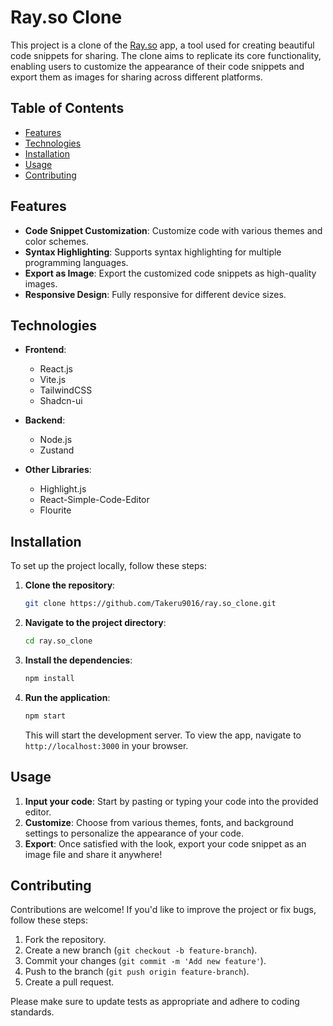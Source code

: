 # Ray.so Clone

This project is a clone of the [Ray.so](https://ray.so) app, a tool used for creating beautiful code snippets for sharing. The clone aims to replicate its core functionality, enabling users to customize the appearance of their code snippets and export them as images for sharing across different platforms.

## Table of Contents

- [Features](#features)
- [Technologies](#technologies)
- [Installation](#installation)
- [Usage](#usage)
- [Contributing](#contributing)

## Features

- **Code Snippet Customization**: Customize code with various themes and color schemes.
- **Syntax Highlighting**: Supports syntax highlighting for multiple programming languages.
- **Export as Image**: Export the customized code snippets as high-quality images.
- **Responsive Design**: Fully responsive for different device sizes.

## Technologies

- **Frontend**: 
  - React.js
  - Vite.js
  - TailwindCSS
  - Shadcn-ui

- **Backend**:
  - Node.js
  - Zustand

- **Other Libraries**:
  - Highlight.js
  - React-Simple-Code-Editor
  - Flourite

## Installation

To set up the project locally, follow these steps:

1. **Clone the repository**:

   ```bash
   git clone https://github.com/Takeru9016/ray.so_clone.git
   ```
2. **Navigate to the project directory**:

   ```bash
   cd ray.so_clone
   ```
3. **Install the dependencies**:

   ```bash
   npm install
   ```
4. **Run the application**:

   ```bash
   npm start
   ```
   This will start the development server. To view the app, navigate to `http://localhost:3000` in your browser.

## Usage

1. **Input your code**: Start by pasting or typing your code into the provided editor.
2. **Customize**: Choose from various themes, fonts, and background settings to personalize the appearance of your code.
3. **Export**: Once satisfied with the look, export your code snippet as an image file and share it anywhere!

## Contributing

Contributions are welcome! If you'd like to improve the project or fix bugs, follow these steps:

1. Fork the repository.
2. Create a new branch (`git checkout -b feature-branch`).
3. Commit your changes (`git commit -m 'Add new feature'`).
4. Push to the branch (`git push origin feature-branch`).
5. Create a pull request.

Please make sure to update tests as appropriate and adhere to coding standards.
